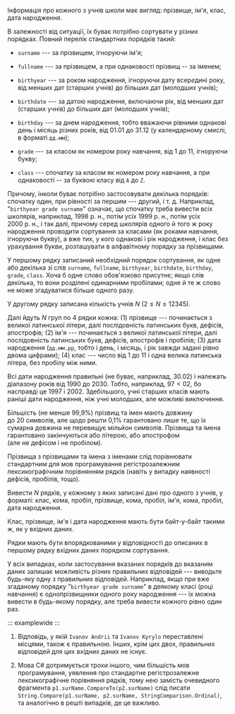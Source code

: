 Інформація про кожного з учнів школи має вигляд: прізвище, ім'я, клас,
дата народження.

В залежності від ситуації, їх буває потрібно сортувати у різних
порядках. Повний перелік стандартних порядків такий:

-   `surname` --- за прізвищем, ігноруючи ім'я;

-   `fullname` --- за прізвищем, а при однаковості прізвищ -- за іменем;

-   `birthyear` --- за роком народження, ігноруючи дату всер*е*дині
    року, від менших дат (старших учнів) до більших дат (молодших
    учнів);

-   `birthdate` --- за датою народження, включаючи рік, від менших дат
    (старших учнів) до більших дат (молодших учнів);

-   `birthday` --- за днем народження, тобто вважаючи рівними однакові
    день і місяць різних років, від 01.01 до 31.12 (у календарному
    смислі, в форматі `дд.мм`);

-   `grade` --- за класом як номером року навчання, від 1 до 11,
    ігноруючи букву;

-   `class` --- спочатку за класом як номером року навчання, а при
    однаковості -- за буквою класу від `A` до `Z`.

Причому, інколи буває потрібно застосовувати декілька порядків: спочатку
один, при рівності за першим --- другий, і т. д. Наприклад,
"`birthyear grade surname`" означає, що спочатку треба вивести всіх
школярів, наприклад, 1998 р. н., потім усіх 1999 р. н., потім усіх
2000 р. н., і так далі, причому серед школярів одного й того ж року
народження проводити сортування за класами (як роками навчання,
ігноруючи букву), а вже тих, у кого однакові і рік народження, і клас
без урахування букви, розташувати в алфавітному порядку за прізвищами.

У першому рядку записаний необхідний порядок сортування, як одне або
декілька зі слів `surname`, `fullname`, `birthyear`, `birthdate`,
`birthday`, `grade`, `class`. Хоча б одне слово обов'язково присутнє;
якщо слів декілька, то вони розділені одинарними пробілами; одне й те ж
слово не може згадуватися більше одного разу.

У другому рядку записана кількість учнів $N$
($2\leqslant N \leqslant 12345$).

Далі йдуть $N$ груп по 4 рядки кожна: (1) прізвище --- починається з
великої латинської літери, далі послідовність латинських букв, дефісів,
апострофів; (2) ім'я --- починається з великої латинської літери, далі
послідовність латинських букв, дефісів, апострофів і пробілів; (3) дата
народження (`дд.мм.рр`, тобто і день, і місяць, і рік завжди задані
рівно двома цифрами); (4) клас --- число від 1 до 11 і одна велика
латинська літера, без пробілу між ними.

Всі дати народження правильні (не буває, наприклад, 30.02) і належать
діапазону років від 1990 до 2030. Тобто, наприклад, $97<02$, бо
насправді це 1997 і 2002. Здебільшого, учні старших класів мають раніші
дати народження, ніж учні молодших, але можливі виключення.

Більшість (не менше 99,9%) прізвищ та імен мають довжину до 20 символів,
але щодо решти 0,1% гарантовано лише те, що їх сумарна довжина
не перевищує мільйон символів. Прізвища та імена гарантовано
закінчуються або літерою, або апострофом (але не дефісом і не пробілом).

Прізвища з прізвищами та імена з іменами слід порівнювати стандартним
для мов програмування регістрозалежним лексикографічним порівнянням
рядків (навіть у випадку наявності дефісів, пробілів, тощо).

Вивести $N$ рядків, у кожному з яких записані дані про одного з учнів, у
форматі: клас, кома, пробіл, прізвище, кома, пробіл, ім'я, кома, пробіл,
дата народження.

Клас, прізвище, ім'я і дата народження мають бути байт-у-байт такими ж,
як у вхідних даних.

Рядки мають бути впорядкованими у відповідності до описаних в першому
рядку вхідних даних порядком сортування.

У всіх випадках, коли застосування вказаних порядків до вказаним даних
залишає можливість різних правильних відповідей --- виводьте будь-яку
одну з правильних відповідей. Наприклад, якщо при вже згаданому порядку
"`birthyear grade surname`" в деякому класі (році навчання) є
однопрізвищники одного року народження --- їх можна вивести в будь-якому
порядку, але треба вивести кожного рівно один раз.

::: examplewide
:::

1.  Відповідь, у якій `Ivanov Andrii` та `Ivanov Kyrylo` переставлені
    місцями, також є правильною. Інших, крім цих двох, правильних
    відповідей для цих вхідних даних не існує.

2.  Мова C# дотримується трохи іншого, чим більшість мов програмування,
    уявлення про стандартне регістрозалежне лексикографічне порівняння
    рядків, тому нею замість очевидного фрагмента
    `p1.surName.CompareTo(p2.surName)` слід писати
    `String.Compare(p1.surName, p2.surName, StringComparison.Ordinal)`,
    та аналогічно в решті випадків, де це важливо.
